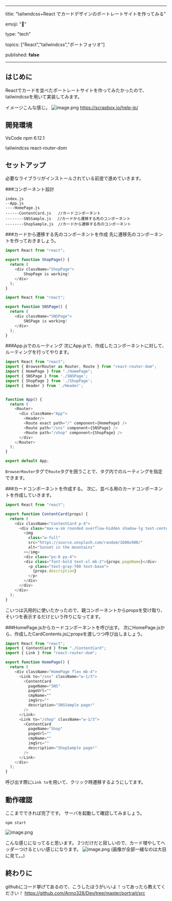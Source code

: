 ---

title: "tailwndcss+React でカードデザインのポートレートサイトを作ってみる"

emoji: "💨" 

type: "tech" 

topics: ["React","tailwindcss","ポートフォリオ"] 

published: **false**

  ---



## はじめに

Reactでカードを並べたポートレートサイトを作ってみたかったので、tailwindcssを用いて実装してみます。

イメージこんな感じ。
![image.png](https://qiita-image-store.s3.ap-northeast-1.amazonaws.com/0/502798/7a5f18b4-fbea-c319-1e1d-544f08e5db72.png)
https://scrapbox.io/help-jp/

## 開発環境
VsCode
npm 6.12.1

tailwindcss
react-router-dom

## セットアップ
必要なライブラリがインストールされている前提で進めていきます。

###コンポーネント設計

```
index.js
--App.js
----HomePage.js
------ContentCard.js   //カードコンポーネント
--------SNSSample.js　 //カードから遷移する先のコンポーネント
--------ShopSample.js  //カードから遷移する先のコンポーネント
```

###カードから遷移する先のコンポーネントを作成
先に遷移先のコンポーネントを作っておきましょう。

```jsx:ShopPage.js
import React from "react";

export function ShopPage() {
  return (
    <div className="ShopPage">
        ShopPage is working!
    </div>
  );
}

```

```jsx:SNSPage.js
import React from "react";

export function SNSPage() {
  return (
    <div className="SNSPage">
        SNSPage is working!
    </div>
  );
}

```

###App.jsでのルーティング
次にApp.jsで、作成したコンポーネントに対して、ルーティングを行ってやります。

```jsx:App.js
import React from "react";
import { BrowserRouter as Router, Route } from "react-router-dom";
import { HomePage } from "./HomePage";
import { SNSPage } from './SNSPage';
import { ShopPage } from './ShopPage';
import { Header } from './Header';


function App() {
  return (
    <Router>
      <div className="App">
        <Header/>
        <Route exact path="/" component={HomePage} />
        <Route path="/sns" component={SNSPage} />
        <Route path="/shop" component={ShopPage} />
      </div>
    </Router>
  );
}

export default App;

```

`BrowserRouter`タグで`Route`タグを囲うことで、タグ内でのルーティングを指定できます。

###カードコンポーネントを作成する。
次に、並べる用のカードコンポーネントを作成していきます。

```jsx:ContentCard.js
import React from "react";

export function ContentCard(props) {
  return (
    <div className="ContentCard p-4">
      <div class="max-w-sm rounded overflow-hidden shadow-lg text-center">
        <img
          class="w-full"
          src="https://source.unsplash.com/random/1600x900/"
          alt="Sunset in the mountains"
        ></img>
        <div class="px-6 py-4">
        <div class="font-bold text-xl mb-2">{props.pageName}</div>
          <p class="text-gray-700 text-base">
            {props.description}
          </p>
        </div>
      </div>
    </div>
  );
}

```

こいつは汎用的に使いたかったので、親コンポーネントからpropsを受け取り、そいつを表示するだけという作りになってます。

###HomePage.jsからカードコンポーネントを呼び出す。
次にHomePage.jsから、作成したCardContents.jsにpropsを渡しつつ呼び出しましょう。

```jsx:HomePage.js
import React from "react";
import { ContentCard } from "./ContentCard";
import { Link } from "react-router-dom";

export function HomePage() {
  return (
    <div className="HomePage flex mb-4">
      <Link to="/sns" className="w-1/3">
        <ContentCard
          pageName="SNS"
          pageUrl=""
          cmpName=""
          imgSrc=""
          description="SNSSample page!"
        />
      </Link>
      <Link to="/shop" className="w-1/3">
        <ContentCard
          pageName="Shop"
          pageUrl=""
          cmpName=""
          imgSrc=""
          description="ShopSample page!"
        />
      </Link>
    </div>
  );
}

```

呼び出す際に`Link to`を用いて、クリック時遷移するようにしてます。

## 動作確認
ここまでできれば完了です。
サーバを起動して確認してみましょう。

```
npm start
```

![image.png](https://qiita-image-store.s3.ap-northeast-1.amazonaws.com/0/502798/5500fcf4-c172-75ae-5741-1d9683f93e4a.png)

こんな感じになってると思います。
2つだけだと寂しいので、カード増やしてヘッダーつけるといい感じになります。
![image.png](https://qiita-image-store.s3.ap-northeast-1.amazonaws.com/0/502798/46b00403-fa70-1445-c707-01a085e7c708.png)
(画像が全部一緒なのは大目に見て。。)

## 終わりに
githubにコード挙げてあるので、こうしたほうがいいよ！ってあったら教えてください！
https://github.com/Anno328/Dev/tree/master/portrait/src